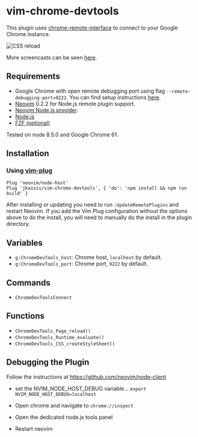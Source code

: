 # vim-chrome-devtools

This plugin uses [chrome-remote-interface](https://github.com/cyrus-and/chrome-remote-interface)
to connect to your Google Chrome instance.

![CSS reload](https://user-images.githubusercontent.com/312351/39975780-335638a2-56f6-11e8-945a-128fe59fa76c.gif)

More screencasts can be seen [here](https://github.com/jkassis/vim-chrome-devtools/issues/1).

## Requirements

- Google Chrome with open remote debugging port using flag `--remote-debugging-port=9222`. You can find setup instructions [here](https://chromedevtools.github.io/devtools-protocol/).
- [Neovim](https://neovim.io) 0.2.2 for Node.js remote plugin support.
- [Neovim Node.js provider](https://github.com/neovim/node-client).
- [Node.js](https://nodejs.org)
- [FZF (optional)](https://github.com/junegunn/fzf.vim)

Tested on node 8.5.0 and Google Chrome 61.

## Installation

### Using [vim-plug](https://github.com/junegunn/vim-plug)

```
Plug 'neovim/node-host'
Plug 'jkassis/vim-chrome-devtools', { 'do': 'npm install && npm run build' }
```

After installing or updating you need to run `:UpdateRemotePlugins` and restart Neovim.
If you add the Vim Plug configuration without the options above to do the install, you
will need to manually do the install in the plugin directory.

## Variables

- `g:ChromeDevTools_host`: Chrome host, `localhost` by default.
- `g:ChromeDevTools_port`: Chrome port, `9222` by default.

## Commands

- `ChromeDevToolsConnect`

## Functions

- `ChromeDevTools_Page_reload()`
- `ChromeDevTools_Runtime_evaluate()`
- `ChromeDevTools_CSS_createStyleSheet()`

## Debugging the Plugin
Follow the instructions at https://github.com/neovim/node-client

- set the NVIM_NODE_HOST_DEBUG variable...
`export NVIM_NODE_HOST_DEBUG=localhost`

- Open chrome and navigate to `chrome://inspect`

- Open the dedicated node.js tools panel

- Restart neovim

